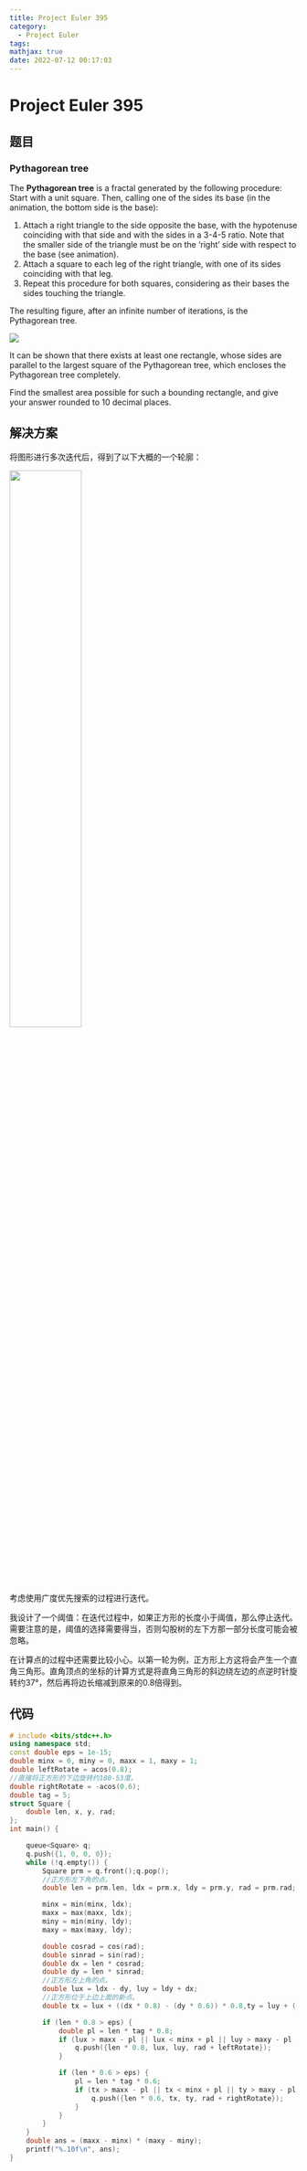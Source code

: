 ```yaml
---
title: Project Euler 395
category:
  - Project Euler
tags:
mathjax: true
date: 2022-07-12 00:17:03
---
```


<escape><!-- more --></escape>

# Project Euler 395

## 题目

### Pythagorean tree

The **Pythagorean tree** is a fractal generated by the following procedure:
Start with a unit square. Then, calling one of the sides its base (in the animation, the bottom side is the base):

1. Attach a right triangle to the side opposite the base, with the hypotenuse coinciding with that side and with the sides in a 3-4-5 ratio. Note that the smaller side of the triangle must be on the ‘right’ side with respect to the base (see animation).
2. Attach a square to each leg of the right triangle, with one of its sides coinciding with that leg.
3. Repeat this procedure for both squares, considering as their bases the sides touching the triangle.

The resulting figure, after an infinite number of iterations, is the Pythagorean tree.

![](../images/p395_pythagorean.gif)

It can be shown that there exists at least one rectangle, whose sides are parallel to the largest square of the Pythagorean tree, which encloses the Pythagorean tree completely.

Find the smallest area possible for such a bounding rectangle, and give your answer rounded to $10$ decimal places.

## 解决方案

将图形进行多次迭代后，得到了以下大概的一个轮廓：

<img src="../images/p395-1.png" width="50%" height="50%">

考虑使用广度优先搜索的过程进行迭代。

我设计了一个阈值：在迭代过程中，如果正方形的长度小于阈值，那么停止迭代。需要注意的是，阈值的选择需要得当，否则勾股树的左下方那一部分长度可能会被忽略。

在计算点的过程中还需要比较小心。以第一轮为例，正方形上方这将会产生一个直角三角形。直角顶点的坐标的计算方式是将直角三角形的斜边绕左边的点逆时针旋转约$37°$，然后再将边长缩减到原来的$0.8$倍得到。

## 代码

```C++
# include <bits/stdc++.h>
using namespace std;
const double eps = 1e-15;
double minx = 0, miny = 0, maxx = 1, maxy = 1;
double leftRotate = acos(0.8);
//直接将正方形的下边旋转约180-53度。
double rightRotate = -acos(0.6);
double tag = 5;
struct Square {
    double len, x, y, rad;
};
int main() {

    queue<Square> q;
    q.push({1, 0, 0, 0});
    while (!q.empty()) {
        Square prm = q.front();q.pop();
        //正方形左下角的点。
        double len = prm.len, ldx = prm.x, ldy = prm.y, rad = prm.rad;

        minx = min(minx, ldx);
        maxx = max(maxx, ldx);
        miny = min(miny, ldy);
        maxy = max(maxy, ldy);

        double cosrad = cos(rad);
        double sinrad = sin(rad);
        double dx = len * cosrad;
        double dy = len * sinrad;
        //正方形左上角的点。
        double lux = ldx - dy, luy = ldy + dx;
        //正方形位于上边上面的新点。
        double tx = lux + ((dx * 0.8) - (dy * 0.6)) * 0.8,ty = luy + ((dx * 0.6) + (dy * 0.8)) * 0.8;

        if (len * 0.8 > eps) {
            double pl = len * tag * 0.8;
            if (lux > maxx - pl || lux < minx + pl || luy > maxy - pl || luy < miny + pl) {
                q.push({len * 0.8, lux, luy, rad + leftRotate});
            }

            if (len * 0.6 > eps) {
                pl = len * tag * 0.6;
                if (tx > maxx - pl || tx < minx + pl || ty > maxy - pl || ty < miny + pl) {
                    q.push({len * 0.6, tx, ty, rad + rightRotate});
                }
            }
        }
    }
    double ans = (maxx - minx) * (maxy - miny);
    printf("%.10f\n", ans);
}

```
